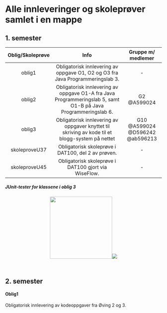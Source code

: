 # Alle innleveringer og skoleprøver samlet i en mappe

## 1. semester
| Oblig/Skoleprøve | Info | Gruppe m/ medlemer |
|:----------------:|:--------:|:------------------:|
|   oblig1  | Obligatorisk innlevering av oppgave O1, O2 og O3 fra Java Programmeringslab 3. | - |
|   oblig2  | Obligatorisk innlevering av oppgave O1-A fra Java Programmeringslab 5, samt O1-B på Java Programmeringslab 6. | G2 <br> @A599024 |
|   oblig3  | Obligatorisk innlevering av oppgaver knyttet til skriving av kode til et blogg-system på nettet | G10 <br> @A599024 @D596242 @ab596213 |
| skoleproveU37 | Obligatorisk skoleprøve i DAT100, del 2 av prøven. | - |
| skoleproveU45 | Obligatorisk skoleprøve i DAT100 gjort via WiseFlow. | - |
##### JUnit-tester for klassene i oblig 3
<p align="center">
	<img src="https://i.imgur.com/7bAFdtA.png" width="200"/><img src="https://i.imgur.com/ACckW1Y.png"/>
</p> <br>

## 2. semester
#### Oblig1
Obligatorisk innlevering av kodeoppgaver fra Øving 2 og 3.
